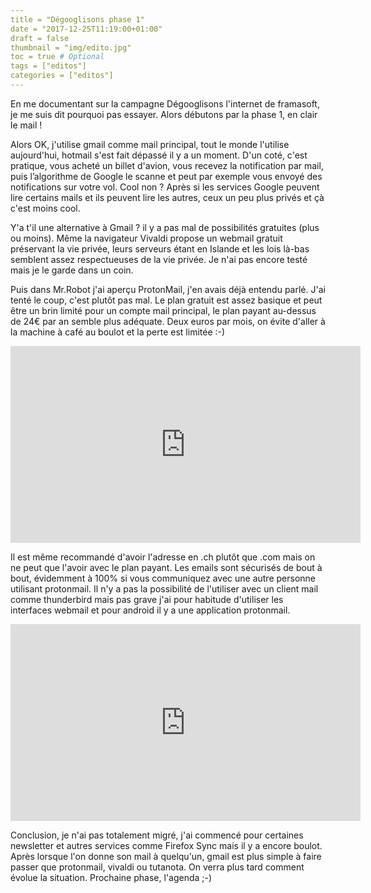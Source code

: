 ```yaml
---
title = "Dégooglisons phase 1"
date = "2017-12-25T11:19:00+01:00"
draft = false
thumbnail = "img/edito.jpg"
toc = true # Optional
tags = ["editos"]
categories = ["editos"]
---
```


En me documentant sur la campagne Dégooglisons l'internet de framasoft, je me suis dit pourquoi pas essayer. Alors débutons par la phase 1, en clair le mail !

Alors OK, j'utilise gmail comme mail principal, tout le monde l'utilise aujourd'hui, hotmail s'est fait dépassé il y a un moment. D'un coté, c'est pratique, vous acheté un billet d'avion, vous recevez la notification par mail, puis l’algorithme de Google le scanne et peut par exemple vous envoyé des notifications sur votre vol. Cool non ? Après si les services Google peuvent lire certains mails et ils peuvent lire les autres, ceux un peu plus privés et çà c'est moins cool.

Y'a t'il une alternative à Gmail ? il y a pas mal de possibilités gratuites (plus ou moins). Même la navigateur Vivaldi propose un webmail gratuit préservant la vie privée, leurs serveurs étant en Islande et les lois là-bas semblent assez respectueuses de la vie privée. Je n'ai pas encore testé mais je le garde dans un coin.

Puis dans Mr.Robot j'ai aperçu ProtonMail, j'en avais déjà entendu parlé. J'ai tenté le coup, c'est plutôt pas mal. Le plan gratuit est assez basique et peut être un brin limité pour un compte mail principal, le plan payant au-dessus de 24€ par an semble plus adéquate. Deux euros par mois, on évite d'aller à la machine à café au boulot et la perte est limitée :-)

<iframe width="560" height="315" src="https://www.youtube.com/embed/CoO04yJuO_w" frameborder="0" gesture="media" allow="encrypted-media" allowfullscreen></iframe>

Il est même recommandé d'avoir l'adresse en .ch plutôt que .com mais on ne peut que l'avoir avec le plan payant. Les emails sont sécurisés de bout à bout, évidemment à 100% si vous communiquez avec une autre personne utilisant protonmail. Il n'y a pas la possibilité de l'utiliser avec un client mail comme thunderbird mais pas grave j'ai pour habitude d'utiliser les interfaces webmail et pour android il y a une application protonmail.

<iframe width="560" height="315" src="https://www.youtube.com/embed/6Ynb5BxWuhk" frameborder="0" gesture="media" allow="encrypted-media" allowfullscreen></iframe>

Conclusion, je n'ai pas totalement migré, j'ai commencé pour certaines newsletter et autres services comme Firefox Sync mais il y a encore boulot. Après lorsque l'on donne son mail à quelqu'un, gmail est plus simple à faire passer que protonmail, vivaldi ou tutanota. On verra plus tard comment évolue la situation. Prochaine phase, l'agenda ;-)

